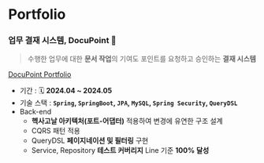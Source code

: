 # Portfolio

### 업무 결재 시스템, DocuPoint 📑

> 수행한 업무에 대한 **문서 작업**의 기여도 포인트를 요청하고 승인하는 **결재 시스템**

[DocuPoint Portfolio](https://github.com/Kimhan-nah/portfolio/tree/main/docu-point)

- 기간 : 🗓️ **2024.04 ~ 2024.05**
- 기술 스택 : **`Spring`, `SpringBoot`, `JPA`, `MySQL`, `Spring Security`, `QueryDSL`**
- Back-end
  - **헥사고날 아키텍처(포트-어댑터)** 적용하여 변경에 유연한 구조 설계
  - CQRS 패턴 적용
  - QueryDSL **페이지네이션 및 필터링** 구현
  - Service, Repository **테스트 커버리지** Line 기준 **100% 달성**